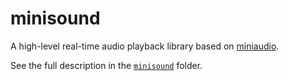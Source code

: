 # minisound
A high-level real-time audio playback library based on [miniaudio](https://miniaud.io).

See the full description in the [`minisound`](minisound/) folder.
